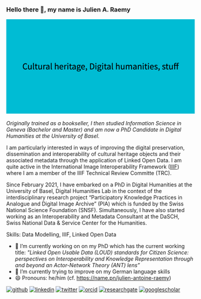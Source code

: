 ### Hello there 👋, my name is Julien A. Raemy
![](https://raw.githubusercontent.com/julsraemy/julsraemy/main/Cultural_heritage%2C_Digital_humanities%2C_stuff.png)

_Originally trained as a bookseller, I then studied Information Science in Geneva (Bachelor and Master) and am now a PhD Candidate in Digital Humanities at the University of Basel._

I am particularly interested in ways of improving the digital preservation, dissemination and interoperability of cultural heritage objects and their associated metadata through the application of Linked Open Data. I am quite active in the International Image Interoperability Framework ([IIIF](https://iiif.io)) where I am a member of the IIIF Technical Review Committe (TRC).

Since February 2021, I have embarked on a PhD in Digital Humanities at the University of Basel, Digital Humanities Lab in the context of the interdisciplinary research project “Participatory Knowledge Practices in Analogue and Digital Image Archive” (PIA) which is funded by the Swiss National Science Foundation (SNSF). Simultaneously, I have also started working as an Interoperability and Metadata Consultant at the DaSCH, Swiss National Data & Service Center for the Humanities.

Skills: Data Modelling, IIIF, Linked Open Data

- 🔭 I’m currently working on on my PhD which has the current working title: _"Linked Open Usable Data (LOUD) standards for Citizen Science: perspectives on Interoperability and Knowledge Representation through and beyond an Actor-Network Theory (ANT) lens”_
- 🌱 I’m currently trying to improve on my German language skills
- 😄 Pronouns: he/him (cf. https://name.pn/julien-antoine-raemy)

[<img src='https://cdn.jsdelivr.net/npm/simple-icons@3.0.1/icons/github.svg' alt='github' height='40'>](https://github.com/julsraemy)  [<img src='https://cdn.jsdelivr.net/npm/simple-icons@3.0.1/icons/linkedin.svg' alt='linkedin' height='40'>](https://www.linkedin.com/in/julienaraemy/)  [<img src='https://cdn.jsdelivr.net/npm/simple-icons@3.0.1/icons/twitter.svg' alt='twitter' height='40'>](https://twitter.com/julsraemy) [<img src='https://cdn.jsdelivr.net/npm/simple-icons@3.0.1/icons/orcid.svg' alt='orcid' height='40'>](https://orcid.org/0000-0002-4711-5759)  [<img src='https://cdn.jsdelivr.net/npm/simple-icons@3.0.1/icons/researchgate.svg' alt='researchgate' height='40'>](https://www.researchgate.net/profile/Julien-Raemy)    [<img src='https://cdn.jsdelivr.net/npm/simple-icons@3.0.1/icons/googlescholar.svg' alt='googlescholar' height='40'>](https://scholar.google.com/citations?user=pGROUG0AAAAJ)  

<!--
**julsraemy/julsraemy** is a ✨ _special_ ✨ repository because its `README.md` (this file) appears on your GitHub profile. -->
